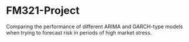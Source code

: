 # FM321-Project
Comparing the performance of different ARIMA and GARCH-type models when trying to forecast risk in periods of high market stress.

